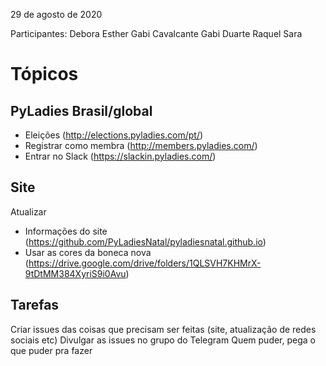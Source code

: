 29 de agosto de 2020

Participantes:
Debora
Esther
Gabi Cavalcante
Gabi Duarte
Raquel
Sara

# Tópicos

## PyLadies Brasil/global
* Eleições (http://elections.pyladies.com/pt/)
* Registrar como membra (http://members.pyladies.com/)
* Entrar no Slack (https://slackin.pyladies.com/)

## Site
Atualizar
* Informações do site (https://github.com/PyLadiesNatal/pyladiesnatal.github.io)
* Usar as cores da boneca nova (https://drive.google.com/drive/folders/1QLSVH7KHMrX-9tDtMM384XyriS9i0Avu)

## Tarefas
Criar issues das coisas que precisam ser feitas (site, atualização de redes sociais etc)
Divulgar as issues no grupo do Telegram
Quem puder, pega o que puder pra fazer
